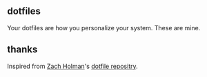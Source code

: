 ## dotfiles

Your dotfiles are how you personalize your system. These are mine.

## thanks
Inspired from [Zach Holman](https://github.com/holman)'s 
[dotfile repositry](https://github.com/holman/dotfiles).
